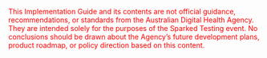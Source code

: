 <p style="color:#ff0000">This Implementation Guide and its contents are not official guidance, recommendations, or standards from the Australian Digital Health Agency. They are intended solely for the purposes of the Sparked Testing event. No conclusions should be drawn about the Agency’s future development plans, product roadmap, or policy direction based on this content.</p>
